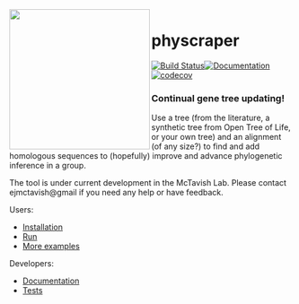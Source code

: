 <img align="left" width="250" src="https://cdn.rawgit.com/snacktavish/physcraper/master/docs/physcraper.svg">

# physcraper

[![Build Status](https://travis-ci.org/McTavishLab/physcraper.svg?branch=master)](https://travis-ci.org/McTavishLab/physcraper)[![Documentation](https://readthedocs.org/projects/physcraper/badge/?version=latest&style=flat)](https://physcraper.readthedocs.io/en/latest/)[![codecov](https://codecov.io/gh/McTavishLab/physcraper/branch/dev/graph/badge.svg)](https://codecov.io/gh/McTavishLab/physcraper)


<p></p>

<p></p>

### Continual gene tree updating!

Use a tree (from the literature, a synthetic tree from Open Tree of Life, or your own tree) and an alignment (of any size?) to find and add homologous sequences to (hopefully) improve and advance phylogenetic inference in a group. 


The tool is under current development in the McTavish Lab.
Please contact ejmctavish@gmail if you need any help or have feedback.

Users:

  - [Installation](mds/INSTALL.md)
  - [Run](mds/running.md)
  - [More examples](mds/examples.md)

Developers:

  - [Documentation](https://physcraper.readthedocs.io/en/latest/)
  - [Tests](mds/testing.md)






